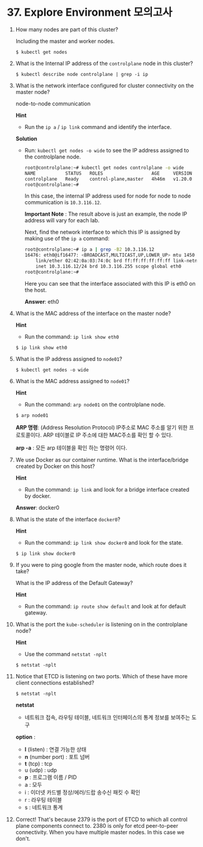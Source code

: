 # 37. Explore Environment 모의고사



1. How many nodes are part of this cluster?

   Including the master and worker nodes.

   ```
   $ kubectl get nodes
   ```

2. What is the Internal IP address of the `controlplane` node in this cluster?

   ```
   $ kubectl describe node controlplane | grep -i ip
   ```

3. What is the network interface configured for cluster connectivity on the master node?

   node-to-node communication

   **Hint**

   - Run the `ip a` / `ip link` command and identify the interface.

   **Solution**

   - Run: `kubectl get nodes -o wide` to see the IP address assigned to the controlplane node.

     ```sh
     root@controlplane:~# kubectl get nodes controlplane -o wide
     NAME           STATUS   ROLES                  AGE     VERSION   INTERNAL-IP   EXTERNAL-IP   OS-IMAGE             KERNEL-VERSION   CONTAINER-RUNTIME
     controlplane   Ready    control-plane,master   4h46m   v1.20.0   10.3.116.12   <none>        Ubuntu 18.04.5 LTS   5.4.0-1041-gcp   docker://19.3.0
     root@controlplane:~#
     ```

     In this case, the internal IP address used for node for node to node communication is `10.3.116.12`.

     **Important Note** : The result above is just an example, the node IP address will vary for each lab.

     Next, find the network interface to which this IP is assigned by making use of the `ip a` command:

     ```sh
     root@controlplane:~# ip a | grep -B2 10.3.116.12
     16476: eth0@if16477: <BROADCAST,MULTICAST,UP,LOWER_UP> mtu 1450 qdisc noqueue state UP group default 
         link/ether 02:42:0a:03:74:0c brd ff:ff:ff:ff:ff:ff link-netnsid 0
         inet 10.3.116.12/24 brd 10.3.116.255 scope global eth0
     root@controlplane:~# 
     ```

     Here you can see that the interface associated with this IP is eth0 on the host.

     **Answer**: eth0

4. What is the MAC address of the interface on the master node?

   **Hint**

   - Run the command: `ip link show eth0`

   ```
   $ ip link show eth0
   ```

5. What is the IP address assigned to `node01`?

   ```
   $ kubectl get nodes -o wide
   ```

6. What is the MAC address assigned to `node01`?

   **Hint**

   - Run the command: `arp node01` on the controlplane node.

   ```
   $ arp node01
   ```

   **ARP 명령**: (Address Resolution Protocol) IP주소로 MAC 주소를 알기 위한 프로토콜이다. ARP 테이블로 IP 주소에 대한 MAC주소를 확인 할 수 있다.

   **arp -a** : 모든 arp 테이블을 확인 하는 명령어 이다.

7. We use Docker as our container runtime. What is the interface/bridge created by Docker on this host?

   **Hint**

   - Run the command: `ip link` and look for a bridge interface created by docker.

   **Answer**: docker0

8. What is the state of the interface `docker0`?

   **Hint**

   - Run the command: `ip link show docker0` and look for the state.

   ```
   $ ip link show docker0
   ```

9. If you were to ping google from the master node, which route does it take?

   What is the IP address of the Default Gateway?

   **Hint**

   - Run the command: `ip route show default` and look at for default gateway.

10. What is the port the `kube-scheduler` is listening on in the controlplane node?

    **Hint**

    - Use the command `netstat -nplt`

    ```
    $ netstat -nplt
    ```

11. Notice that ETCD is listening on two ports. Which of these have more client connections established?

    ```
    $ netstat -nplt
    ```

    **netstat** 

    - 네트워크 접속, 라우팅 테이블, 네트워크 인터페이스의 통계 정보를 보여주는 도구

    **option** : 

    - **l** (listen) : 연결 가능한 상태
    - **n** (number port) : 포트 넘버
    - **t** (tcp) : tcp
    - u (udp) : udp
    - **p** : 프로그램 이름 / PID
    - a : 모두
    - i : 이더넷 카드별 정상/에러/드랍 송수신 패킷 수 확인
    - r : 라우팅 테이블
    - s : 네트워크 통계

12. Correct! That's because 2379 is the port of ETCD to which all control plane components connect to. 2380 is only for etcd peer-to-peer connectivity. When you have multiple master nodes. In this case we don't.

